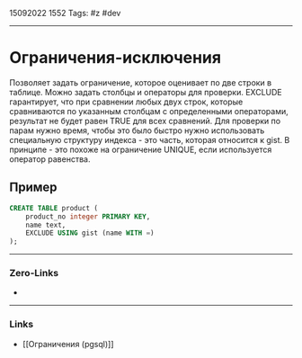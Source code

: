 15092022 1552
Tags: #z #dev

---
# Ограничения-исключения

Позволяет задать ограничение, которое оценивает по две строки в таблице. Можно задать столбцы и операторы для проверки. EXCLUDE гарантирует, что при сравнении любых двух строк, которые сравниваются по указанным столбцам с определенными операторами, результат не будет равен TRUE для всех сравнений. Для проверки по парам нужно время, чтобы это было быстро нужно использовать специальную структуру индекса - это часть, которая относится к gist.
В принципе - это похоже на ограничение UNIQUE, если используется оператор равенства.

## Пример

```sql
CREATE TABLE product (
    product_no integer PRIMARY KEY,
    name text,
    EXCLUDE USING gist (name WITH =)
);
```

---
### Zero-Links
- 

---
### Links
- [[Ограничения (pgsql)]]